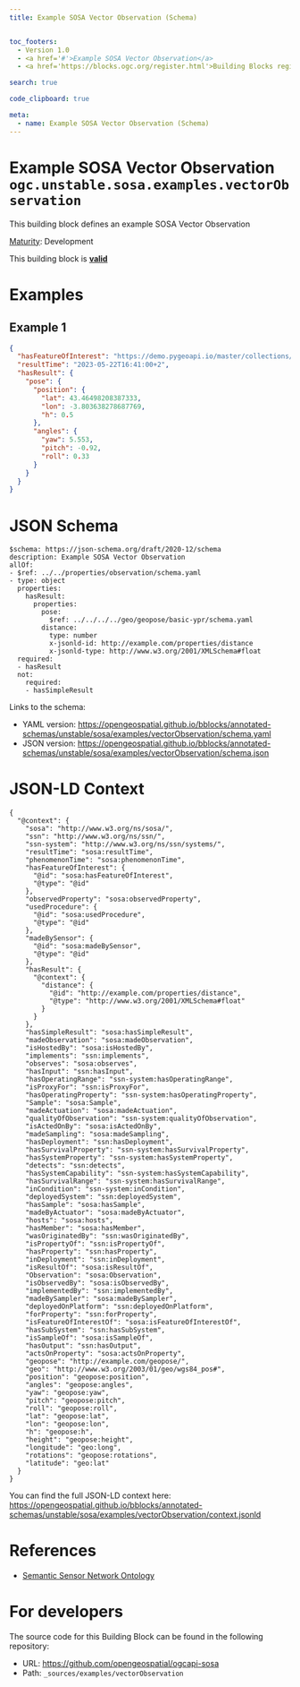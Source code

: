 ```yaml
---
title: Example SOSA Vector Observation (Schema)


toc_footers:
  - Version 1.0
  - <a href='#'>Example SOSA Vector Observation</a>
  - <a href='https://blocks.ogc.org/register.html'>Building Blocks register</a>

search: true

code_clipboard: true

meta:
  - name: Example SOSA Vector Observation (Schema)
---
```



# Example SOSA Vector Observation `ogc.unstable.sosa.examples.vectorObservation`

This building block defines an example SOSA Vector Observation

[Maturity](https://github.com/cportele/ogcapi-building-blocks#building-block-maturity): Development

<aside class="success">
This building block is <strong><a href="https://github.com/opengeospatial/bblocks/blob/master/tests/unstable/sosa/examples/vectorObservation/" target="_blank">valid</a></strong>
</aside>

# Examples

## Example 1

```json
{
  "hasFeatureOfInterest": "https://demo.pygeoapi.io/master/collections/utah_city_locations/items/Salem",
  "resultTime": "2023-05-22T16:41:00+2",
  "hasResult": {
    "pose": {
      "position": {
        "lat": 43.46498208387333,
        "lon": -3.803638278687769,
        "h": 0.5
      },
      "angles": {
        "yaw": 5.553,
        "pitch": -0.92,
        "roll": 0.33
      }
    }
  }
}

```


# JSON Schema

```yaml--schema
$schema: https://json-schema.org/draft/2020-12/schema
description: Example SOSA Vector Observation
allOf:
- $ref: ../../properties/observation/schema.yaml
- type: object
  properties:
    hasResult:
      properties:
        pose:
          $ref: ../../../../geo/geopose/basic-ypr/schema.yaml
        distance:
          type: number
          x-jsonld-id: http://example.com/properties/distance
          x-jsonld-type: http://www.w3.org/2001/XMLSchema#float
  required:
  - hasResult
  not:
    required:
    - hasSimpleResult

```

Links to the schema:

* YAML version: <a href="https://opengeospatial.github.io/bblocks/annotated-schemas/unstable/sosa/examples/vectorObservation/schema.yaml" target="_blank">https://opengeospatial.github.io/bblocks/annotated-schemas/unstable/sosa/examples/vectorObservation/schema.yaml</a>
* JSON version: <a href="https://opengeospatial.github.io/bblocks/annotated-schemas/unstable/sosa/examples/vectorObservation/schema.json" target="_blank">https://opengeospatial.github.io/bblocks/annotated-schemas/unstable/sosa/examples/vectorObservation/schema.json</a>


# JSON-LD Context

```json--ldContext
{
  "@context": {
    "sosa": "http://www.w3.org/ns/sosa/",
    "ssn": "http://www.w3.org/ns/ssn/",
    "ssn-system": "http://www.w3.org/ns/ssn/systems/",
    "resultTime": "sosa:resultTime",
    "phenomenonTime": "sosa:phenomenonTime",
    "hasFeatureOfInterest": {
      "@id": "sosa:hasFeatureOfInterest",
      "@type": "@id"
    },
    "observedProperty": "sosa:observedProperty",
    "usedProcedure": {
      "@id": "sosa:usedProcedure",
      "@type": "@id"
    },
    "madeBySensor": {
      "@id": "sosa:madeBySensor",
      "@type": "@id"
    },
    "hasResult": {
      "@context": {
        "distance": {
          "@id": "http://example.com/properties/distance",
          "@type": "http://www.w3.org/2001/XMLSchema#float"
        }
      }
    },
    "hasSimpleResult": "sosa:hasSimpleResult",
    "madeObservation": "sosa:madeObservation",
    "isHostedBy": "sosa:isHostedBy",
    "implements": "ssn:implements",
    "observes": "sosa:observes",
    "hasInput": "ssn:hasInput",
    "hasOperatingRange": "ssn-system:hasOperatingRange",
    "isProxyFor": "ssn:isProxyFor",
    "hasOperatingProperty": "ssn-system:hasOperatingProperty",
    "Sample": "sosa:Sample",
    "madeActuation": "sosa:madeActuation",
    "qualityOfObservation": "ssn-system:qualityOfObservation",
    "isActedOnBy": "sosa:isActedOnBy",
    "madeSampling": "sosa:madeSampling",
    "hasDeployment": "ssn:hasDeployment",
    "hasSurvivalProperty": "ssn-system:hasSurvivalProperty",
    "hasSystemProperty": "ssn-system:hasSystemProperty",
    "detects": "ssn:detects",
    "hasSystemCapability": "ssn-system:hasSystemCapability",
    "hasSurvivalRange": "ssn-system:hasSurvivalRange",
    "inCondition": "ssn-system:inCondition",
    "deployedSystem": "ssn:deployedSystem",
    "hasSample": "sosa:hasSample",
    "madeByActuator": "sosa:madeByActuator",
    "hosts": "sosa:hosts",
    "hasMember": "sosa:hasMember",
    "wasOriginatedBy": "ssn:wasOriginatedBy",
    "isPropertyOf": "ssn:isPropertyOf",
    "hasProperty": "ssn:hasProperty",
    "inDeployment": "ssn:inDeployment",
    "isResultOf": "sosa:isResultOf",
    "Observation": "sosa:Observation",
    "isObservedBy": "sosa:isObservedBy",
    "implementedBy": "ssn:implementedBy",
    "madeBySampler": "sosa:madeBySampler",
    "deployedOnPlatform": "ssn:deployedOnPlatform",
    "forProperty": "ssn:forProperty",
    "isFeatureOfInterestOf": "sosa:isFeatureOfInterestOf",
    "hasSubSystem": "ssn:hasSubSystem",
    "isSampleOf": "sosa:isSampleOf",
    "hasOutput": "ssn:hasOutput",
    "actsOnProperty": "sosa:actsOnProperty",
    "geopose": "http://example.com/geopose/",
    "geo": "http://www.w3.org/2003/01/geo/wgs84_pos#",
    "position": "geopose:position",
    "angles": "geopose:angles",
    "yaw": "geopose:yaw",
    "pitch": "geopose:pitch",
    "roll": "geopose:roll",
    "lat": "geopose:lat",
    "lon": "geopose:lon",
    "h": "geopose:h",
    "height": "geopose:height",
    "longitude": "geo:long",
    "rotations": "geopose:rotations",
    "latitude": "geo:lat"
  }
}
```

You can find the full JSON-LD context here:
<a href="https://opengeospatial.github.io/bblocks/annotated-schemas/unstable/sosa/examples/vectorObservation/context.jsonld" target="_blank">https://opengeospatial.github.io/bblocks/annotated-schemas/unstable/sosa/examples/vectorObservation/context.jsonld</a>

# References

* [Semantic Sensor Network Ontology](https://www.w3.org/TR/vocab-ssn/)

# For developers

The source code for this Building Block can be found in the following repository:

* URL: <a href="https://github.com/opengeospatial/ogcapi-sosa" target="_blank">https://github.com/opengeospatial/ogcapi-sosa</a>
* Path: `_sources/examples/vectorObservation`

